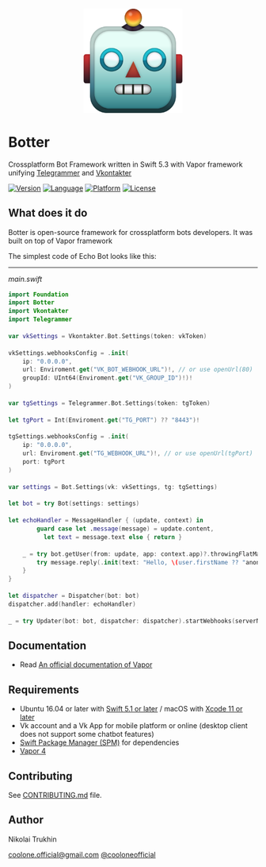

<p align="center"><img width=200 src="logo.png" alt="Vkontakter logo"></p>

# Botter

Crossplatform Bot Framework written in Swift 5.3 with Vapor framework unifying [Telegrammer](https://github.com/givip/Telegrammer) and [Vkontakter](https://github.com/CoolONEOfficial/Vkontakter)

[![Version](https://img.shields.io/badge/version-0.1.0-blue.svg)](https://github.com/givip/Telegrammer/releases)
[![Language](https://img.shields.io/badge/language-Swift%205.1-orange.svg)](https://swift.org/download/)
[![Platform](https://img.shields.io/badge/platform-Linux%20/%20macOS-ffc713.svg)](https://swift.org/download/)
[![License](https://img.shields.io/badge/license-MIT-lightgrey.svg)](https://github.com/CoolONEOfficial/Vkontakter/blob/master/LICENSE)


What does it do
---------------

Botter is open-source framework for crossplatform bots developers.
It was built on top of Vapor framework

The simplest code of Echo Bot looks like this:

-------------

_main.swift_

```swift
import Foundation
import Botter
import Vkontakter
import Telegrammer

var vkSettings = Vkontakter.Bot.Settings(token: vkToken)

vkSettings.webhooksConfig = .init(
    ip: "0.0.0.0",
    url: Enviroment.get("VK_BOT_WEBHOOK_URL")!, // or use openUrl(80)
    groupId: UInt64(Enviroment.get("VK_GROUP_ID")!)!
)

var tgSettings = Telegrammer.Bot.Settings(token: tgToken)

let tgPort = Int(Enviroment.get("TG_PORT") ?? "8443")!
 
tgSettings.webhooksConfig = .init(
    ip: "0.0.0.0",
    url: Enviroment.get("TG_WEBHOOK_URL")!, // or use openUrl(tgPort)
    port: tgPort
)

var settings = Bot.Settings(vk: vkSettings, tg: tgSettings)

let bot = try Bot(settings: settings)

let echoHandler = MessageHandler { (update, context) in
		guard case let .message(message) = update.content,
          let text = message.text else { return }

    _ = try bot.getUser(from: update, app: context.app)?.throwingFlatMap { user in
        try message.reply(.init(text: "Hello, \(user.firstName ?? "anonymous")"), context: context)
    }
}

let dispatcher = Dispatcher(bot: bot)
dispatcher.add(handler: echoHandler)

_ = try Updater(bot: bot, dispatcher: dispatcher).startWebhooks(serverName: "testserver")

```

Documentation
---------------

- Read [An official documentation of Vapor](https://docs.vapor.codes/4.0/)

Requirements
---------------

- Ubuntu 16.04 or later with [Swift 5.1 or later](https://swift.org/getting-started/) / macOS with [Xcode 11 or later](https://swift.org/download/)
- Vk account and a Vk App for mobile platform or online (desktop client does not support some chatbot features)
- [Swift Package Manager (SPM)](https://github.com/apple/swift-package-manager/blob/master/Documentation/Usage.md) for dependencies 
- [Vapor 4](https://vapor.codes)

Contributing
---------------

See [CONTRIBUTING.md](CONTRIBUTING.md) file.

Author
---------------

Nikolai Trukhin

[coolone.official@gmail.com](mailto:coolone.official@gmail.com)
[@cooloneofficial](tg://user?id=356008384)
